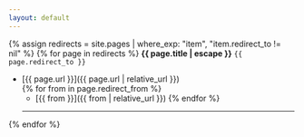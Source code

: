 ```yaml
---
layout: default
---
```


{% assign redirects = site.pages | where_exp: "item", "item.redirect_to != nil" %}
{% for page in redirects %}
<strong>{{ page.title | escape }}</strong>
`{{ page.redirect_to }}` 
* [{{ page.url }}]({{ page.url | relative_url }})   
    {% for from in page.redirect_from %} 
    * [{{ from }}]({{ from | relative_url }})
    {% endfor %} 
  ---
{% endfor %}
